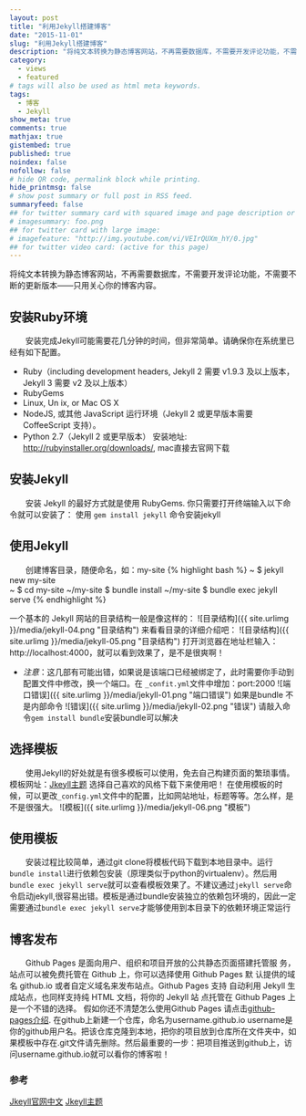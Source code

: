 ```yaml
---
layout: post
title: "利用Jekyll搭建博客"
date: "2015-11-01"
slug: "利用Jekyll搭建博客"
description: "将纯文本转换为静态博客网站，不再需要数据库，不需要开发评论功能，不需要不断的更新版本——只用关心你的博客内容。使用Markdown（或 Textile）、Liquid 和 HTML & CSS 构建可发布的静态网站将纯文本转换为静态博客网站，不再需要数据库，不需要开发评论功能，不需要不断的更新版本——只用关心你的博客内容。使用Markdown（或 Textile）、Liquid 和 HTML & CSS 构建可发布的静态网站."
category:
  - views
  - featured
# tags will also be used as html meta keywords.
tags:
  - 博客
  - Jekyll
show_meta: true
comments: true
mathjax: true
gistembed: true
published: true
noindex: false
nofollow: false
# hide QR code, permalink block while printing.
hide_printmsg: false
# show post summary or full post in RSS feed.
summaryfeed: false
## for twitter summary card with squared image and page description or page excerpt:
# imagesummary: foo.png
## for twitter card with large image:
# imagefeature: "http://img.youtube.com/vi/VEIrQUXm_hY/0.jpg"
## for twitter video card: (active for this page)
---
```


将纯文本转换为静态博客网站，不再需要数据库，不需要开发评论功能，不需要不断的更新版本——只用关心你的博客内容。

<!--more-->

## 安装Ruby环境
&emsp;&emsp;安装完成Jekyll可能需要花几分钟的时间，但非常简单。请确保你在系统里已经有如下配置。

* Ruby（including development headers, Jekyll 2 需要 v1.9.3 及以上版本，Jekyll 3 需要 v2 及以上版本）
* RubyGems
*  Linux, Un ix, or Mac OS X
* NodeJS, 或其他 JavaScript 运行环境（Jekyll 2 或更早版本需要 CoffeeScript 支持）。
* Python 2.7（Jekyll 2 或更早版本）
安装地址: http://rubyinstaller.org/downloads/,   mac直接去官网下载

## 安装Jekyll

&emsp;&emsp;安装 Jekyll 的最好方式就是使用 RubyGems. 你只需要打开终端输入以下命令就可以安装了：
使用 `gem install jekyll` 命令安装jekyll

## 使用Jekyll
&emsp;&emsp;创建博客目录，随便命名，如：my-site
{% highlight bash %}
~ $ jekyll new my-site  
~ $ cd my-site
~/my-site $ bundle install
~/my-site $ bundle exec jekyll serve
{% endhighlight %}

一个基本的 Jekyll 网站的目录结构一般是像这样的：
![目录结构]({{ site.urlimg }}/media/jekyll-04.png "目录结构")
来看看目录的详细介绍吧：
![目录结构]({{ site.urlimg }}/media/jekyll-05.png "目录结构")
打开浏览器在地址栏输入： http://localhost:4000，就可以看到效果了，是不是很爽啊！
- *注意*：这几部有可能出错，如果说是该端口已经被绑定了，此时需要你手动到配置文件中修改，换一个端口。在 `_confit.yml`文件中增加：port:2000
![端口错误]({{ site.urlimg }}/media/jekyll-01.png "端口错误")
如果是bundle 不是内部命令
![错误]({{ site.urlimg }}/media/jekyll-02.png "错误")
请敲入命令`gem install bundle`安装bundle可以解决

## 选择模板
&emsp;&emsp;使用Jekyll的好处就是有很多模板可以使用，免去自己构建页面的繁琐事情。
模板网址：[Jkeyll主题](http://jekyllthemes.org/)  选择自己喜欢的风格下载下来使用吧！
在使用模板的时候，可以更改`_config.yml`文件中的配置，比如网站地址，标题等等。怎么样，是不是很强大。
![模板]({{ site.urlimg }}/media/jekyll-06.png "模板")

## 使用模板
&emsp;&emsp;安装过程比较简单，通过git clone将模板代码下载到本地目录中。运行`bundle install`进行依赖包安装（原理类似于python的virtualenv）。然后用`bundle exec jekyll serve`就可以查看模板效果了。不建议通过`jekyll serve`命令启动jekyll,很容易出错。模板是通过bundle安装独立的依赖包环境的，因此一定需要通过`bundle exec jekyll serve`才能够使用到本目录下的依赖环境正常运行

## 博客发布
&emsp;&emsp;Github Pages 是面向用户、组织和项目开放的公共静态页面搭建托管服 务，站点可以被免费托管在 Github 上，你可以选择使用 Github Pages 默 认提供的域名 github.io 或者自定义域名来发布站点。Github Pages 支持 自动利用 Jekyll 生成站点，也同样支持纯 HTML 文档，将你的 Jekyll 站 点托管在 Github Pages 上是一个不错的选择。
假如你还不清楚怎么使用Github Pages 请点击[github-pages介绍](http://jmcglone.com/guides/github-pages/).
在github上新建一个仓库，命名为username.github.io username是你的github用户名。把该仓库克隆到本地，把你的项目放到仓库所在文件夹中，如果模板中存在.git文件请先删除。然后最重要的一步：把项目推送到github上，访问username.github.io就可以看你的博客啦！

### 参考
[Jkeyll官网中文](http://jekyllcn.com/docs/home/)
[Jkeyll主题](http://jekyllthemes.org/)
